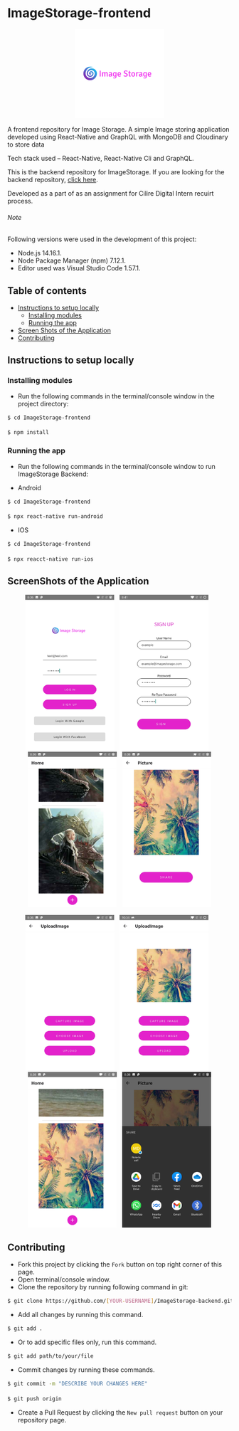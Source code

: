 # ImageStorage-frontend

<p align="center"><img src="./assets/image-storage-logo.png"></p>

A frontend repository for Image Storage. A simple Image storing application developed using React-Native and GraphQL with MongoDB and Cloudinary to store data

Tech stack used – React-Native, React-Native Cli and GraphQL.

This is the backend repository for ImageStorage. If you are looking for the backend repository, [click here](https://github.com/ShanmukhSreenivas/ImageStorage-backend).

Developed as a part of as an assignment for Cilire Digital Intern recuirt process.

###### Note

Following versions were used in the development of this project:

* Node.js 14.16.1.
* Node Package Manager (npm) 7.12.1.
* Editor used was Visual Studio Code 1.57.1.

## Table of contents
* [Instructions to setup locally](#instructions-to-setup-locally)
  * [Installing modules](#installing-modules)
  * [Running the app](#running-the-app)
* [Screen Shots of the Application](#screen-Shots)
* [Contributing](#contributing)

## Instructions to setup locally

### Installing modules

* Run the following commands in the terminal/console window in the project directory:

```bash
$ cd ImageStorage-frontend

$ npm install
```

### Running the app

* Run the following commands in the terminal/console window to run ImageStorage Backend:

* Android

```bash
$ cd ImageStorage-frontend

$ npx react-native run-android

```
* IOS

```bash
$ cd ImageStorage-frontend

$ npx reacct-native run-ios
```

## ScreenShots of the Application

<p align="center"><a><img src="./assets/Login.jpg" width="200" height="350" margin-right="5"></a><a>&nbsp;&nbsp;&nbsp;</a><a><img src="./assets/SignUp.jpg" width="200" height="350" margin-left="5" margin-right="5"></a><a>&nbsp;&nbsp;&nbsp;</a><a><img src="./assets/Home.jpg" width="200" height="350" margin-left="5" margin-right="5"></a><a>&nbsp;&nbsp;&nbsp;</a><a><img src="./assets/Picture.jpg" width="200" height="350" margin-left="5"></a></p>
<p align="center"><a><img src="./assets/Upload-image.jpg" width="200" height="350" margin-right="5"></a><a>&nbsp;&nbsp;&nbsp;</a><a><img src="./assets/Image-Upload.jpg" width="200" height="350" margin-left="5" margin-right="5"></a><a>&nbsp;&nbsp;&nbsp;</a><a><img src="./assets/Home-upload.jpg" width="200" height="350" margin-left="5" margin-right="5"></a><a>&nbsp;&nbsp;&nbsp;</a><a><img src="./assets/Share.jpg" width="200" height="350" margin-left="5"></a></p>

## Contributing

* Fork this project by clicking the ```Fork``` button on top right corner of this page.
* Open terminal/console window.
* Clone the repository by running following command in git:

```bash
$ git clone https://github.com/[YOUR-USERNAME]/ImageStorage-backend.git
```

* Add all changes by running this command.

```bash
$ git add .
```

* Or to add specific files only, run this command.

```bash
$ git add path/to/your/file
```

* Commit changes by running these commands.

```bash
$ git commit -m "DESCRIBE YOUR CHANGES HERE"

$ git push origin
```

* Create a Pull Request by clicking the ```New pull request``` button on your repository page.
